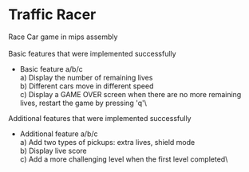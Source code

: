 # Traffic Racer
Race Car game in mips assembly\
\
Basic features that were implemented successfully
- Basic feature a/b/c \
  a) Display the number of remaining lives\
  b) Different cars move in different speed\
  c) Display a GAME OVER screen when there are no more remaining lives, restart the game by pressing 'q'\

Additional features that were implemented successfully 
- Additional feature a/b/c\
  a) Add two types of pickups: extra lives, shield mode\
  b) Display live score\
  c) Add a more challenging level when the first level completed\
